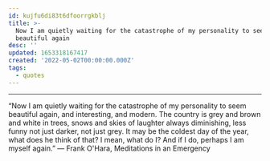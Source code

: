 ```yaml
---
id: kujfu6di83t6dfoorrgkblj
title: >-
  Now I am quietly waiting for the catastrophe of my personality to seem
  beautiful again
desc: ''
updated: 1653318167417
created: '2022-05-02T00:00:00.000Z'
tags:
  - quotes
---
```


---

“Now I am quietly waiting for the catastrophe of my personality to seem beautiful again, and interesting, and modern. The country is grey and brown and white in trees, snows and skies of laughter always diminishing, less funny not just darker, not just grey. It may be the coldest day of the year, what does he think of that? I mean, what do I? And if I do, perhaps I am myself again.” ― Frank O'Hara, Meditations in an Emergency
